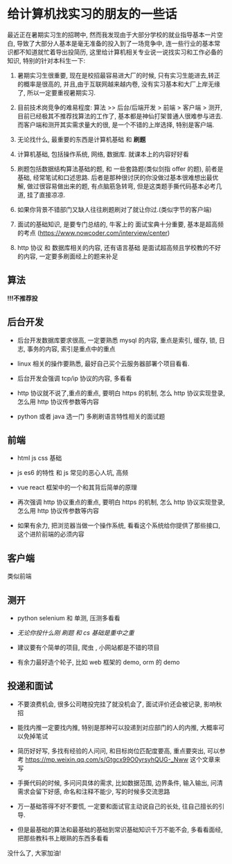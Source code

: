 <!--
 * @Author: your name
 * @Date: 2020-03-18 22:45:25
 * @LastEditTime: 2020-03-18 23:13:51
 * @LastEditors: Please set LastEditors
 * @Description: In User Settings Edit
 * @FilePath: /code_note/秋招/给计算机专业找实习的朋友的一些话.md
 -->

# 给计算机找实习的朋友的一些话

最近正在暑期实习生的招聘中, 然而我发现由于大部分学校的就业指导基本一片空白, 导致了大部分人基本是毫无准备的投入到了一场竞争中,
连一些行业的基本常识都不知道就忙着导出投简历, 这里给计算机相关专业说一说找实习和工作必备的知识, 特别的针对本科生一下:

1. 暑期实习生很重要, 现在是校招最容易进大厂的时候, 只有实习生能进去,转正的概率是很高的, 并且,由于互联网越来越内卷, 没有实习基本和大厂上岸无缘了, 所以一定要重视暑期实习.


2. 目前技术岗竞争的难易程度:  算法 >> 后台/后端开发 > 前端 > 客户端 > 测开, 目前已经极其不推荐找算法的工作了, 基本都是神仙打架普通人很难参与进去. 而客户端和测开其实需求量大的很, 是一个不错的上岸选择, 特别是客户端.

3. 无论找什么, 最重要的东西是计算机基础 和 **刷题**

4. 计算机基础, 包括操作系统, 网络, 数据库. 就课本上的内容好好看

5. 刷题包括数据结构算法基础的题, 和 一些套路题(类似剑指 offer 的题), 前者是基础, 经常笔试和口述思路. 后者是那种很讨厌的你没做过基本很难想出最优解, 做过很容易做出来的题, 有点脑筋急转弯, 但是这类题手撕代码基本必考几道, 挂了直接凉凉.

6. 如果你背景不错部门又缺人往往刷题刷对了就让你过.(类似字节的客户端)

7. 面试的基础知识, 是要专门总结的, 牛客上的 面试宝典十分重要, 基本是超高频的考点 (https://www.nowcoder.com/interview/center)

8. http 协议 和 数据库相关的内容, 还有语言基础 是面试超高频且学校教的不好的内容, 一定要多刷面经上的题来补足

## 算法

**!!!不推荐投**

## 后台开发

* 后台开发数据库要求很高, 一定要熟悉 mysql 的内容, 重点是索引, 缓存, 锁, 日志, 事务的内容, 索引是重点中的重点

* linux 相关的操作要熟悉, 最好自己买个云服务器部署个项目看看.

* 后台开发会强调 tcp/ip 协议的内容, 多看看

* http 协议就不说了,重点的重点, 要明白 https 的机制, 怎么 http 协议实现登录, 怎么用 http 协议传参数等内容

* python 或者 java 选一门 多刷刷语言特性相关的面试题

## 前端

* html js css 基础

* js es6 的特性 和 js 常见的恶心人坑, 高频

* vue react 框架中的一个和其背后简单的原理

* 再次强调 http 协议重点的重点, 要明白 https 的机制, 怎么 http 协议实现登录, 怎么用 http 协议传参数等内容

* 如果有余力, 把浏览器当做一个操作系统, 看看这个系统给你提供了那些接口, 这个进阶前端的必须内容


## 客户端

类似前端

## 测开 

* python selenium 和 单测, 压测多看看


* *无论你投什么刚 刷题 和 cs 基础是重中之重*

* 建议要有个简单的项目, 爬虫 , 小网站都是不错的项目

* 有余力最好造个轮子, 比如 web 框架的 demo, orm 的 demo

## 投递和面试

* 不要浪费机会, 很多公司瞎投完挂了就没机会了, 面试评价还会被记录, 影响秋招

* 能找内推一定要找内推, 特别是那种可以投递到对应部门的人的内推, 大概率可以免掉笔试

* 简历好好写, 多找有经验的人问问, 和目标岗位匹配度要高, 重点要突出, 可以参考 https://mp.weixin.qq.com/s/Gtgcx99O0yrsyhQUG-_Nww 这个文章来写

* 手撕代码的时候, 多问问具体的需求, 比如数据范围, 边界条件, 输入输出, 问清需求会留下好感, 命名和注释不能少, 写的时候多交流思路

* 万一基础答得不好不要慌, 一定要和面试官主动说自己的长处, 往自己擅长的引导.

* 但是最基础的算法和最基础的基础到常识基础知识千万不能不会, 多看看面经, 把那些教科书上眼熟的东西多看看

没什么了, 大家加油!






